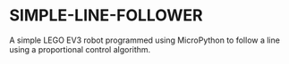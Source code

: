 # SIMPLE-LINE-FOLLOWER
A simple LEGO EV3 robot programmed using MicroPython to follow a line using a proportional control algorithm.
